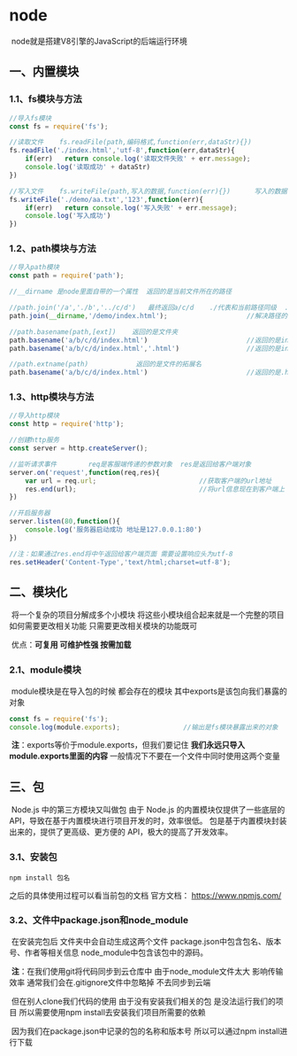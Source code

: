 # node

​					node就是搭建V8引擎的JavaScript的后端运行环境

## 一、内置模块

### 1.1、fs模块与方法

```js
//导入fs模块
const fs = require('fs');

//读取文件    fs.readFile(path,编码格式,function(err,dataStr){})
fs.readFile('./index.html','utf-8',function(err,dataStr){					//读取中文文件时 一定要设置编码格式为utf-8
    if(err)   return console.log('读取文件失败' + err.message);				//有err对象代表读取失败 返回读取失败的信息
    console.log('读取成功' + dataStr)										 //没有err对象说明读取成功 返回读取到的内容dataStr	
})

//写入文件	  fs.writeFile(path,写入的数据,function(err){})		写入的数据可以为空
fs.writeFile('./demo/aa.txt','123',function(err){				
    if(err)   return console.log('写入失败' + err.message);
    console.log('写入成功')
})

```



### 1.2、path模块与方法

```js
//导入path模块
const path = require('path');

//__dirname 是node里面自带的一个属性	返回的是当前文件所在的路径

//path.join('/a','./b','../c/d')   最终返回a/c/d	./代表和当前路径同级  ../代表是当前路径的上一个路径
path.join(__dirname,'/demo/index.html');					//解决路径的动态拼接问题

//path.basename(path,[ext])    返回的是文件夹
path.basename('a/b/c/d/index.html')							//返回的是index.html
path.basename('a/b/c/d/index.html','.html')					//返回的是index

//path.extname(path)			返回的是文件的拓展名
path.basename('a/b/c/d/index.html')							//返回的是.html
```



### 1.3、http模块与方法

```js
//导入http模块
const http = require('http');

//创建http服务
const server = http.createServer();

//监听请求事件		req是客服端传递的参数对象  res是返回给客户端对象
server.on('request',function(req,res){
    var	url = req.url;							//获取客户端的url地址
    res.end(url);								//将url信息现在到客户端上
})

//开启服务器
server.listen(80,function(){
    console.log('服务器启动成功 地址是127.0.0.1:80')
})

//注：如果通过res.end将中午返回给客户端页面 需要设置响应头为utf-8
res.setHeader('Content-Type','text/html;charset=utf-8');
```



## 二、模块化

​			将一个复杂的项目分解成多个小模块   将这些小模块组合起来就是一个完整的项目   如何需要更改相关功能   只需要更改相关模块的功能既可

​			优点：**可复用   	可维护性强		按需加载**



### 2.1、module模块

​			 module模块是在导入包的时候 都会存在的模块 其中exports是该包向我们暴露的对象

```js
const fs = require('fs');
console.log(module.exports);				//输出是fs模块暴露出来的对象
```

​			**注**：exports等价于module.exports，但我们要记住 **我们永远只导入module.exports里面的内容** 一般情况下不要在一个文件中同时使用这两个变量



## 三、包

​				Node.js 中的第三方模块又叫做包    由于 Node.js 的内置模块仅提供了一些底层的 API，导致在基于内置模块进行项目开发的时，效率很低。 包是基于内置模块封装出来的，提供了更高级、更方便的 API，极大的提高了开发效率。

###  

### 3.1、安装包

```
npm install 包名
```

之后的具体使用过程可以看当前包的文档 		官方文档： https://www.npmjs.com/



### 3.2、文件中package.json和node_module

​				在安装完包后 文件夹中会自动生成这两个文件 package.json中包含包名、版本号、作者等相关信息   node_module中包含该包中的源码。

​				**注**：在我们使用git将代码同步到云仓库中 由于node_module文件太大 影响传输效率 通常我们会在.gitignore文件中忽略掉 不去同步到云端

​						但在别人clone我们代码的使用 由于没有安装我们相关的包 是没法运行我们的项目 所以需要使用npm install去安装我们项目所需要的依赖

​						因为我们在package.json中记录的包的名称和版本号 所以可以通过npm	install进行下载

